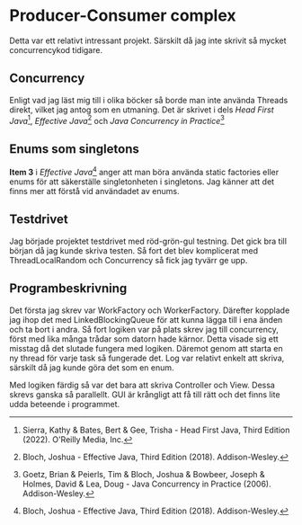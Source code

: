 # Producer-Consumer complex
Detta var ett relativt intressant projekt. Särskilt då jag inte skrivit så mycket concurrencykod tidigare.

## Concurrency
Enligt vad jag läst mig till i olika böcker så borde man inte använda Threads direkt, vilket jag antog som en utmaning. Det är skrivet i dels *Head First Java*[^1], *Effective Java*[^2] och *Java Concurrency in Practice*[^3]

## Enums som singletons
**Item 3** i *Effective Java*[^2] anger att man böra använda static factories eller enums för att säkerställe singletonheten i singletons. Jag känner att det finns mer att förstå vid användadet av enums.

## Testdrivet
Jag började projektet testdrivet med röd-grön-gul testning. Det gick bra till början då jag kunde skriva testen. Så fort det blev komplicerat med ThreadLocalRandom och Concurrency så fick jag tyvärr ge upp.

## Programbeskrivning
Det första jag skrev var WorkFactory och WorkerFactory. Därefter kopplade jag ihop det med LinkedBlockingQueue för att kunna lägga till i ena änden och ta bort i andra. Så fort logiken var på plats skrev jag till concurrency, först med lika många trådar som datorn hade kärnor. Detta visade sig ett misstag då det slutade fungera med logiken. Däremot genom att starta en ny thread för varje task så fungerade det. Log var relativt enkelt att skriva, särskilt då jag kunde göra det som en enum.

Med logiken färdig så var det bara att skriva Controller och View. Dessa skrevs ganska så parallellt. GUI är krångligt att få till rätt och det finns lite udda beteende i programmet.


[^1]: Sierra, Kathy & Bates, Bert & Gee, Trisha - Head First Java, Third Edition (2022). O'Reilly Media, Inc. 
[^2]: Bloch, Joshua  - Effective Java, Third Edition (2018). Addison-Wesley. 
[^3]: Goetz, Brian & Peierls, Tim & Bloch, Joshua & Bowbeer, Joseph & Holmes, David & Lea, Doug - Java Concurrency in Practice (2006). Addison-Wesley.
